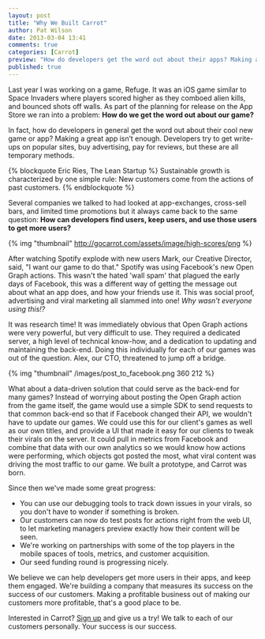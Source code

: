 ```yaml
---
layout: post
title: "Why We Built Carrot"
author: Pat Wilson
date: 2013-03-04 13:41
comments: true
categories: [Carrot]
preview: "How do developers get the word out about their apps? Making a great app isn’t enough. People try to get write-ups on popular sites, buy advertising, pay for reviews, but these are all temporary methods. How can developers find users, keep users, and use those users to get more users?"
published: true
---
```

Last year I was working on a game, Refuge. It was an iOS game similar to Space Invaders where players scored higher as they comboed alien kills, and bounced shots off walls. As part of the planning for release on the App Store we ran into a problem: __How do we get the word out about our game?__

In fact, how do developers in general get the word out about their cool new game or app? Making a great app isn’t enough. Developers try to get write-ups on popular sites, buy advertising, pay for reviews, but these are all temporary methods.

{% blockquote Eric Ries, The Lean Startup %}
Sustainable growth is characterized by one simple rule:
New customers come from the actions of past customers.
{% endblockquote %}
<!-- More -->
Several companies we talked to had looked at app-exchanges, cross-sell bars, and limited time promotions but it always came back to the same question: __How can developers find users, keep users, and use those users to get more users?__

{% img "thumbnail" http://gocarrot.com/assets/image/high-scores/png %}

After watching Spotify explode with new users Mark, our Creative Director, said, "I want our game to do that." Spotify was using Facebook's new Open Graph actions. This wasn't the hated 'wall spam' that plagued the early days of Facebook, this was a different way of getting the message out about what an app does, and how your friends use it. This was social proof, advertising and viral marketing all slammed into one! _Why wasn't everyone using this!?_

It was research time! It was immediately obvious that Open Graph actions were very powerful, but very difficult to use. They required a dedicated server, a high level of technical know-how, and a dedication to updating and maintaining the back-end. Doing this individually for each of our games was out of the question. Alex, our CTO, threatened to jump off a bridge.

{% img "thumbnail" /images/post_to_facebook.png 360 212 %}

What about a data-driven solution that could serve as the back-end for many games? Instead of worrying about posting the Open Graph action from the game itself, the game would use a simple SDK to send requests to that common back-end so that if Facebook changed their API, we wouldn't have to update our games. We could use this for our client's games as well as our own titles, and provide a UI that made it easy for our clients to tweak their virals on the server. It could pull in metrics from Facebook and combine that data with our own analytics so we would know how actions were performing, which objects got posted the most, what viral content was driving the most traffic to our game. We built a prototype, and Carrot was born.

Since then we've made some great progress:

* You can use our debugging tools to track down issues in your virals, so you don't have to wonder if something is broken.
* Our customers can now do test posts for actions right from the web UI, to let marketing managers preview exactly how their content will be seen.
* We're working on partnerships with some of the top players in the mobile spaces of tools, metrics, and customer acquisition.
* Our seed funding round is progressing nicely.

We believe we can help developers get more users in their apps, and keep them engaged. We're building a company that measures its success on the success of our customers. Making a profitable business out of making our customers more profitable, that's a good place to be.

Interested in Carrot? [Sign up](https://gocarrot.com/developers/sign_up) and give us a try! We talk to each of our customers personally. Your success is our success.